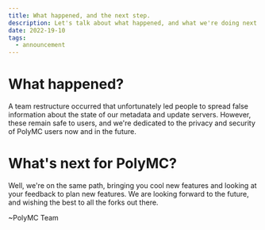 ```yaml
---
title: What happened, and the next step.
description: Let's talk about what happened, and what we're doing next.
date: 2022-19-10		
tags:
  - announcement
---
```

# What happened?
A team restructure occurred that unfortunately led people to spread false information about the state of our metadata 
and update servers. However, these remain safe to users, and we're dedicated to the privacy and security of PolyMC users now and in the future.

# What's next for PolyMC?

Well, we're on the same path, bringing you cool new features and looking at your feedback to plan new features.
We are looking forward to the future, and wishing the best to all the forks out there.

~PolyMC Team

